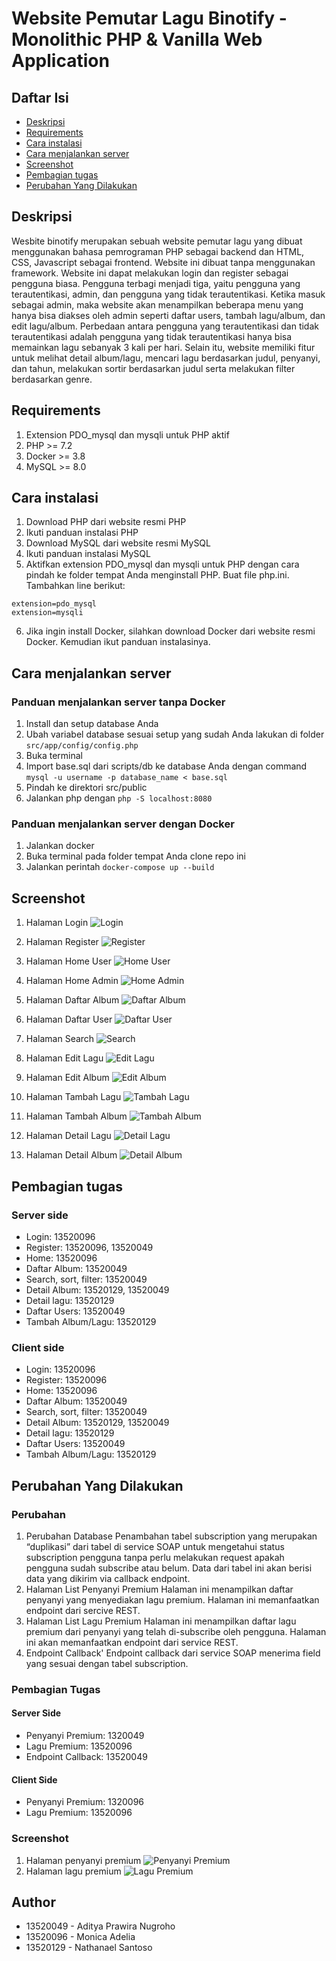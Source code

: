 # Website Pemutar Lagu Binotify - Monolithic PHP & Vanilla Web Application

## Daftar Isi
- [Deskripsi](#deskripsi)
- [Requirements](#requirements)
- [Cara instalasi](#cara-instalasi)
- [Cara menjalankan server](#cara-menjalankan-server)
- [Screenshot](#screenshot)
- [Pembagian tugas](#pembagian-tugas)
- [Perubahan Yang Dilakukan](#perubahan-yang-dilakukan)

## Deskripsi
Wesbite binotify merupakan sebuah website pemutar lagu yang dibuat menggunakan bahasa pemrograman PHP sebagai backend dan HTML, CSS, Javascript sebagai frontend. Website ini dibuat tanpa menggunakan framework. Website ini dapat melakukan login dan register sebagai pengguna biasa. Pengguna terbagi menjadi tiga, yaitu pengguna yang terautentikasi, admin, dan pengguna yang tidak terautentikasi. Ketika masuk sebagai admin, maka website akan menampilkan beberapa menu yang hanya bisa diakses oleh admin seperti daftar users, tambah lagu/album, dan edit lagu/album. Perbedaan antara pengguna yang terautentikasi dan tidak terautentikasi adalah pengguna yang tidak terautentikasi hanya bisa memainkan lagu sebanyak 3 kali per hari. Selain itu, website memiliki fitur untuk melihat detail album/lagu, mencari lagu berdasarkan judul, penyanyi, dan tahun, melakukan sortir berdasarkan judul serta melakukan filter berdasarkan genre.

## Requirements
1. Extension PDO_mysql dan mysqli untuk PHP aktif
2. PHP >= 7.2
3. Docker >= 3.8
4. MySQL >= 8.0

## Cara instalasi
1. Download PHP dari website resmi PHP
2. Ikuti panduan instalasi PHP
3. Download MySQL dari website resmi MySQL
4. Ikuti panduan instalasi MySQL
5. Aktifkan extension PDO_mysql dan mysqli untuk PHP dengan cara pindah ke folder tempat Anda menginstall PHP. Buat file php.ini. Tambahkan line berikut:
```
extension=pdo_mysql
extension=mysqli
```
6. Jika ingin install Docker, silahkan download Docker dari website resmi Docker. Kemudian ikut panduan instalasinya.

## Cara menjalankan server
### Panduan menjalankan server tanpa Docker
1. Install dan setup database Anda
2. Ubah variabel database sesuai setup yang sudah Anda lakukan di folder `src/app/config/config.php`
3. Buka terminal
4. Import base.sql dari scripts/db ke database Anda dengan command `mysql -u username -p database_name < base.sql`
5. Pindah ke direktori src/public
6. Jalankan php dengan `php -S localhost:8080`

### Panduan menjalankan server dengan Docker
1. Jalankan docker
2. Buka terminal pada folder tempat Anda clone repo ini
3. Jalankan perintah `docker-compose up --build`

## Screenshot
1. Halaman Login
![Login](Screenshots/LoginPage.jpg)

2. Halaman Register
![Register](Screenshots/SignUpPage.jpg)

3. Halaman Home User
![Home User](Screenshots/HomePageUser.jpg)

4. Halaman Home Admin
![Home Admin](Screenshots/HomePageAdmin.jpg)

5. Halaman Daftar Album
![Daftar Album](Screenshots/DaftarAlbum.jpg)

6. Halaman Daftar User
![Daftar User](Screenshots/DaftarUserPage.jpg)

7. Halaman Search
![Search](Screenshots/Search.jpg)

8. Halaman Edit Lagu
![Edit Lagu](Screenshots/EditLagu.jpg)

9. Halaman Edit Album
![Edit Album](Screenshots/EditAlbum.jpg)

10. Halaman Tambah Lagu
![Tambah Lagu](Screenshots/TambahLaguPage.jpg)

11. Halaman Tambah Album
![Tambah Album](Screenshots/TambahAlbumPage.jpg)

12. Halaman Detail Lagu
![Detail Lagu](Screenshots/PlaySongUser.jpg)

13. Halaman Detail Album
![Detail Album](Screenshots/AlbumPage.jpg)
## Pembagian tugas
### Server side
- Login: 13520096
- Register: 13520096, 13520049
- Home: 13520096
- Daftar Album: 13520049
- Search, sort, filter: 13520049
- Detail Album: 13520129, 13520049
- Detail lagu: 13520129
- Daftar Users: 13520049
- Tambah Album/Lagu: 13520129

### Client side
- Login: 13520096
- Register: 13520096
- Home: 13520096
- Daftar Album: 13520049
- Search, sort, filter: 13520049
- Detail Album: 13520129, 13520049
- Detail lagu: 13520129
- Daftar Users: 13520049
- Tambah Album/Lagu: 13520129

## Perubahan Yang Dilakukan
### Perubahan
1. Perubahan Database
Penambahan tabel subscription yang merupakan “duplikasi” dari tabel di service SOAP untuk mengetahui status subscription pengguna tanpa perlu melakukan request apakah pengguna sudah subscribe atau belum. Data dari tabel ini akan berisi data yang dikirim via callback endpoint.
2. Halaman List Penyanyi Premium
Halaman ini menampilkan daftar penyanyi yang menyediakan lagu premium. Halaman ini memanfaatkan endpoint dari sercive REST.
3. Halaman List Lagu Premium
Halaman ini menampilkan daftar lagu premium dari penyanyi yang telah di-subscribe oleh pengguna. Halaman ini akan memanfaatkan endpoint dari service REST.
4. Endpoint Callback'
Endpoint callback dari service SOAP menerima field yang sesuai dengan tabel subscription.


### Pembagian Tugas
#### Server Side
- Penyanyi Premium: 1320049
- Lagu Premium: 13520096
- Endpoint Callback: 13520049

#### Client Side
- Penyanyi Premium: 1320096
- Lagu Premium: 13520096

### Screenshot
1. Halaman penyanyi premium
![Penyanyi Premium](Screenshots/PenyanyiPremium.jpg)
2. Halaman lagu premium
![Lagu Premium](Screenshots/LaguPremium.jpg)

## Author
- 13520049 - Aditya Prawira Nugroho
- 13520096 - Monica Adelia
- 13520129 - Nathanael Santoso
